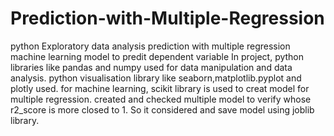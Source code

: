 # Prediction-with-Multiple-Regression
python Exploratory data analysis 
prediction with multiple regression machine learning model to predit dependent variable
In project, python libraries like pandas and numpy used for data manipulation and data analysis.
python visualisation library like seaborn,matplotlib.pyplot and plotly used.
for machine learning, scikit library is used to creat model for multiple regression.
created and checked multiple model to verify whose r2_score is more closed to 1. So it considered and save model using joblib library.
